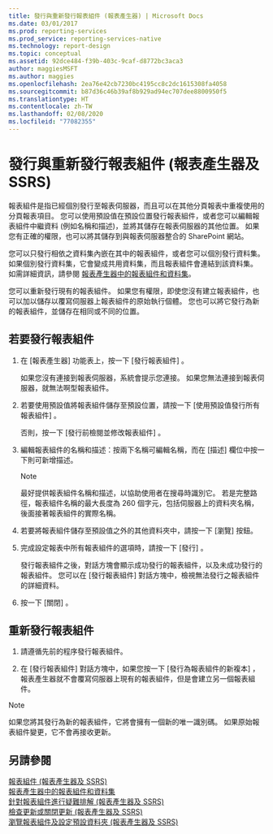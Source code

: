```yaml
---
title: 發行與重新發行報表組件 (報表產生器) | Microsoft Docs
ms.date: 03/01/2017
ms.prod: reporting-services
ms.prod_service: reporting-services-native
ms.technology: report-design
ms.topic: conceptual
ms.assetid: 92dce484-f39b-403c-9caf-d8772bc3aca3
author: maggiesMSFT
ms.author: maggies
ms.openlocfilehash: 2ea76e42cb7230bc4195cc8c2dc1615308fa4058
ms.sourcegitcommit: b87d36c46b39af8b929ad94ec707dee8800950f5
ms.translationtype: HT
ms.contentlocale: zh-TW
ms.lasthandoff: 02/08/2020
ms.locfileid: "77082355"
---
```

# <a name="publish-and-republish-report-parts-report-builder-and-ssrs"></a>發行與重新發行報表組件 (報表產生器及 SSRS)
  報表組件是指已經個別發行至報表伺服器，而且可以在其他分頁報表中重複使用的分頁報表項目。 您可以使用預設值在預設位置發行報表組件，或者您可以編輯報表組件中繼資料 (例如名稱和描述)，並將其儲存在報表伺服器的其他位置。 如果您有正確的權限，也可以將其儲存到與報表伺服器整合的 SharePoint 網站。  
  
 您可以只發行相依之資料集內嵌在其中的報表組件，或者您可以個別發行資料集。 如果個別發行資料集，它會變成共用資料集，而且報表組件會連結到該資料集。 如需詳細資訊，請參閱 [報表產生器中的報表組件和資料集](../../reporting-services/report-data/report-parts-and-datasets-in-report-builder.md)。  
  
 您可以重新發行現有的報表組件。 如果您有權限，即使您沒有建立報表組件，也可以加以儲存以覆寫伺服器上報表組件的原始執行個體。 您也可以將它發行為新的報表組件，並儲存在相同或不同的位置。  
  
## <a name="to-publish-a-report-part"></a>若要發行報表組件  
  
1.  在 [報表產生器] 功能表上，按一下 [發行報表組件]  。  
  
     如果您沒有連接到報表伺服器，系統會提示您連接。 如果您無法連接到報表伺服器，就無法啊型報表組件。  
  
2.  若要使用預設值將報表組件儲存至預設位置，請按一下 [使用預設值發行所有報表組件]  。  
  
     否則，按一下 [發行前檢閱並修改報表組件]  。  
  
3.  編輯報表組件的名稱和描述：按兩下名稱可編輯名稱，而在 [描述]  欄位中按一下則可新增描述。  
  
    > [!NOTE]  
    >  最好提供報表組件名稱和描述，以協助使用者在搜尋時識別它。 若是完整路徑，報表組件名稱的最大長度為 260 個字元，包括伺服器上的資料夾名稱，後面接著報表組件的實際名稱。  
  
4.  若要將報表組件儲存至預設值之外的其他資料夾中，請按一下 [瀏覽]  按鈕。  
  
5.  完成設定報表中所有報表組件的選項時，請按一下 [發行]  。  
  
     發行報表組件之後，對話方塊會顯示成功發行的報表組件，以及未成功發行的報表組件。 您可以在 [發行報表組件]  對話方塊中，檢視無法發行之報表組件的詳細資料。  
  
6.  按一下 [關閉]  。  
  
## <a name="to-republish-a-report-part"></a>重新發行報表組件  
  
1.  請遵循先前的程序發行報表組件。  
  
2.  在 [發行報表組件]  對話方塊中，如果您按一下 [發行為報表組件的新複本]  ，報表產生器就不會覆寫伺服器上現有的報表組件，但是會建立另一個報表組件。  
  
> [!NOTE]  
>  如果您將其發行為新的報表組件，它將會擁有一個新的唯一識別碼。 如果原始報表組件變更，它不會再接收更新。  
  
## <a name="see-also"></a>另請參閱  
 [報表組件 &#40;報表產生器及 SSRS&#41;](../../reporting-services/report-design/report-parts-report-builder-and-ssrs.md)   
 [報表產生器中的報表組件和資料集](../../reporting-services/report-data/report-parts-and-datasets-in-report-builder.md)   
 [針對報表組件進行疑難排解 (報表產生器及 SSRS)](https://msdn.microsoft.com/d9fe1932-46e7-421b-a8a9-4c54d9576e94)   
 [檢查更新或關閉更新 (報表產生器及 SSRS)](https://msdn.microsoft.com/9c69792d-d7c4-453b-ae2f-6d2d071d8606)   
 [瀏覽報表組件及設定預設資料夾 &#40;報表產生器及 SSRS&#41;](../../reporting-services/report-design/browse-for-report-parts-and-set-a-default-folder-report-builder-and-ssrs.md)  
  
  
